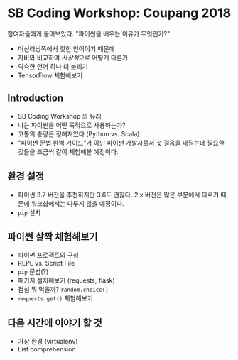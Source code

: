 # SB Coding Workshop: Coupang 2018

참여자들에게 물어보았다. "파이썬을 배우는 이유가 무엇인가?"

- 머신러닝쪽에서 핫한 언어이기 때문에
- 자바와 비교하여 *사상적*으로 어떻게 다른가
- 익숙한 언어 하나 더 늘리기
- TensorFlow 체험해보기

## Introduction

- SB Coding Workshop 의 유래
- 나는 파이썬을 어떤 목적으로 사용하는가?
- 고통의 총량은 정해져있다 (Python vs. Scala)
- "파이썬 문법 완벽 가이드"가 아닌 파이썬 개발자로서 첫 걸음을 내딛는데 필요한 것들을 조금씩 같이 체험해볼 예정이다.

## 환경 설정

- 파이썬 3.7 버전을 추천하지만 3.6도 괜찮다. 2.x 버전은 많은 부분에서 다르기 때문에 워크샵에서는 다루지 않을 예정이다.
- `pip` 설치

## 파이썬 살짝 체험해보기

- 파이썬 프로젝트의 구성
- REPL vs. Script File
- `pip` 문법(?)
- 패키지 설치해보기 (requests, flask)
- 점심 뭐 먹을까? `random.choice()`
- `requests.get()` 체험해보기

## 다음 시간에 이야기 할 것

- 가상 환경 (virtualenv)
- List comprehension
